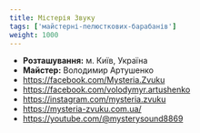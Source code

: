 ```yaml
---
title: Містерія Звуку
tags: ['майстерні-пелюсткових-барабанів']
weight: 1000
---
```


- **Розташування:** м. Київ, Україна
- **Майстер:** Володимир Артушенко
- https://facebook.com/Mysteria.Zvuku
- https://facebook.com/volodymyr.artushenko
- https://instagram.com/mysteria.zvuku
- https://mysteria-zvuku.com.ua/
- https://youtube.com/@mysterysound8869
